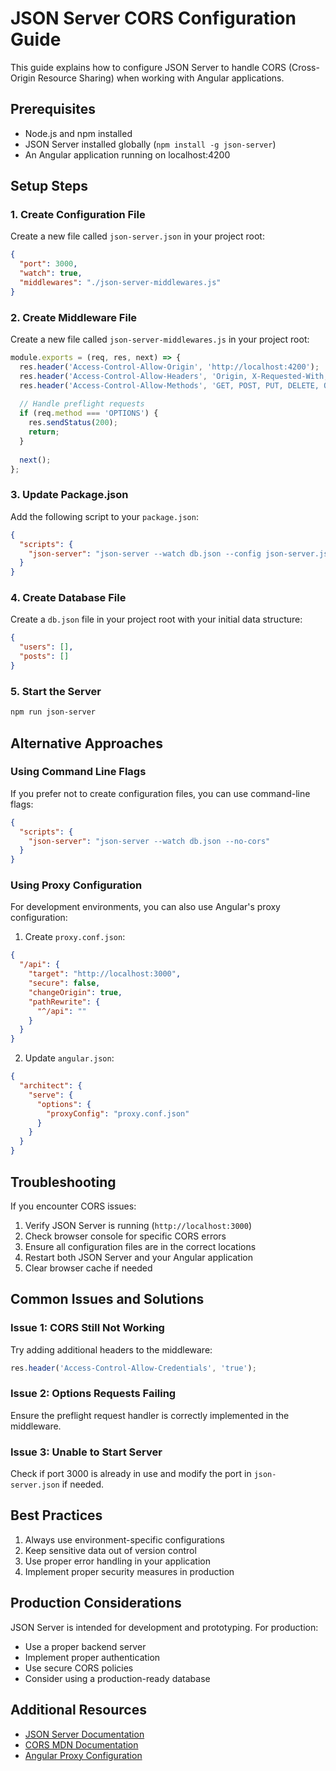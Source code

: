# JSON Server CORS Configuration Guide

This guide explains how to configure JSON Server to handle CORS (Cross-Origin Resource Sharing) when working with Angular applications.

## Prerequisites
- Node.js and npm installed
- JSON Server installed globally (`npm install -g json-server`)
- An Angular application running on localhost:4200

## Setup Steps

### 1. Create Configuration File

Create a new file called `json-server.json` in your project root:

```json
{
  "port": 3000,
  "watch": true,
  "middlewares": "./json-server-middlewares.js"
}
```

### 2. Create Middleware File

Create a new file called `json-server-middlewares.js` in your project root:

```javascript
module.exports = (req, res, next) => {
  res.header('Access-Control-Allow-Origin', 'http://localhost:4200');
  res.header('Access-Control-Allow-Headers', 'Origin, X-Requested-With, Content-Type, Accept, Authorization, baggage');
  res.header('Access-Control-Allow-Methods', 'GET, POST, PUT, DELETE, OPTIONS');
  
  // Handle preflight requests
  if (req.method === 'OPTIONS') {
    res.sendStatus(200);
    return;
  }
  
  next();
};
```

### 3. Update Package.json

Add the following script to your `package.json`:

```json
{
  "scripts": {
    "json-server": "json-server --watch db.json --config json-server.json"
  }
}
```

### 4. Create Database File

Create a `db.json` file in your project root with your initial data structure:

```json
{
  "users": [],
  "posts": []
}
```

### 5. Start the Server

```bash
npm run json-server
```

## Alternative Approaches

### Using Command Line Flags

If you prefer not to create configuration files, you can use command-line flags:

```json
{
  "scripts": {
    "json-server": "json-server --watch db.json --no-cors"
  }
}
```

### Using Proxy Configuration

For development environments, you can also use Angular's proxy configuration:

1. Create `proxy.conf.json`:
```json
{
  "/api": {
    "target": "http://localhost:3000",
    "secure": false,
    "changeOrigin": true,
    "pathRewrite": {
      "^/api": ""
    }
  }
}
```

2. Update `angular.json`:
```json
{
  "architect": {
    "serve": {
      "options": {
        "proxyConfig": "proxy.conf.json"
      }
    }
  }
}
```

## Troubleshooting

If you encounter CORS issues:

1. Verify JSON Server is running (`http://localhost:3000`)
2. Check browser console for specific CORS errors
3. Ensure all configuration files are in the correct locations
4. Restart both JSON Server and your Angular application
5. Clear browser cache if needed

## Common Issues and Solutions

### Issue 1: CORS Still Not Working
Try adding additional headers to the middleware:
```javascript
res.header('Access-Control-Allow-Credentials', 'true');
```

### Issue 2: Options Requests Failing
Ensure the preflight request handler is correctly implemented in the middleware.

### Issue 3: Unable to Start Server
Check if port 3000 is already in use and modify the port in `json-server.json` if needed.

## Best Practices

1. Always use environment-specific configurations
2. Keep sensitive data out of version control
3. Use proper error handling in your application
4. Implement proper security measures in production

## Production Considerations

JSON Server is intended for development and prototyping. For production:
- Use a proper backend server
- Implement proper authentication
- Use secure CORS policies
- Consider using a production-ready database

## Additional Resources

- [JSON Server Documentation](https://github.com/typicode/json-server)
- [CORS MDN Documentation](https://developer.mozilla.org/en-US/docs/Web/HTTP/CORS)
- [Angular Proxy Configuration](https://angular.io/guide/build#proxying-to-a-backend-server)